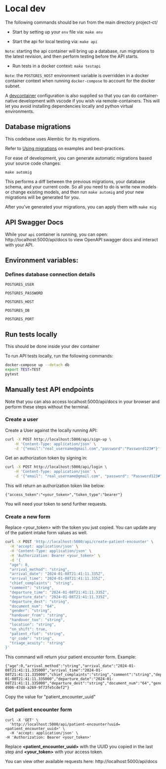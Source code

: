 

# Local dev
The following commands should be run from the main directory project-ct/
* Start by setting up your `env` file via: `make env`

* Start the api for local testing via: `make api`

`Note`: starting the api container will bring up a database, run migrations to the latest revision, and then perform testing before the API starts.

* Run tests in a docker context: `make testapi`

`Note`: the `POSTGRES_HOST` environment variable is overridden in a docker container context when running `docker-compose` to account for the docker subnet.

A [devcontainer](https://marketplace.visualstudio.com/items?itemName=ms-vscode-remote.remote-containers) configuration is also supplied so that you can do container-native development with vscode if you wish via remote-containers. This will let you avoid installing dependencies locally and python virtual environments.

## Database migrations
This codebase uses Alembic for its migrations.

Refer to [Using migrations](https://github.com/changeme/app/alembic/README.md) on examples and best-practices.

For ease of development, you can generate automatic migrations based your source code changes:

`make automig`

This performs a diff between the previous migrations, your database schema, and your current code. So all you need to do is write new models or change existing models, and then run `make automig` and your new migrations will be generated for you.

After you've generated your migrations, you can apply them with `make mig`

## API Swagger Docs

While your `api` container is running, you can open: http://localhost:5000/api/docs to view OpenAPI swagger docs and interact with your API.

## Environment variables:
### Defines database connection details
`POSTGRES_USER`

`POSTGRES_PASSWORD`

`POSTGRES_HOST`

`POSTGRES_DB`

`POSTGRES_PORT`


## Run tests locally
This should be done inside your dev container

To run API tests locally, run the following commands:

```bash
docker-compose up --detach db 
export TEST=TEST
pytest
```

## Manually test API endpoints
Note that you can also access localhost:5000/api/docs in your browser and perform these steps without the terminal.

### Create a user
Create a User against the locally running API:

```bash
curl -X POST http://localhost:5000/api/sign-up \
    -H 'Content-Type: application/json' \
    -d '{"email":"real_username@gmail.com","password":"Password123#"}'
```

Get an authorization token by signing in:

```bash
curl -X POST http://localhost:5000/api/login \
    -H 'Content-Type: application/json' \
    -d '{"email": "real_username@gmail.com", "password": "Password123#"}'
```
This will return an authorization token like below:
```
{"access_token":"<your_token>","token_type":"bearer"}
```

You will need your token to send further requests.

### Create a new form
Replace <your_token> with the token you just copied. 
You can update any of the patient intake form values as well.
```bash
curl -X POST 'http://localhost:5000/api/create-patient-encounter' \
  -H 'accept: application/json' \
  -H 'Content-Type: application/json' \
  -H 'Authorization: Bearer <your_token>' \
  -d '{
  "age": 0,
  "arrival_method": "string",
  "arrival_date": "2024-01-08T21:41:11.335Z",
  "arrival_time": "2024-01-08T21:41:11.335Z",
  "chief_complaints": "string",
  "comment": "string",
  "departure_time": "2024-01-08T21:41:11.335Z",
  "departure_date": "2024-01-08T21:41:11.335Z",
  "departure_dest": "string",
  "document_num": "64",
  "gender": "string",
  "handover_from": "string",
  "handover_too": "string",
  "location": "string",
  "on_shift": true,
  "patient_rfid": "string",
  "qr_code": "string",
  "triage_acuity": "string"
}'
```

This command will return your patient encounter form. Example:
```
{"age":0,"arrival_method":"string","arrival_date":"2024-01-08T21:41:11.335000","arrival_time":"2024-01-08T21:41:11.335000","chief_complaints":"string","comment":"string","departure_time":"2024-01-08T21:41:11.335000","departure_date":"2024-01-08T21:41:11.335000","departure_dest":"string","document_num":"64","gender":"string","handover_from":"string","handover_too":"string","location":"string","on_shift":true,"patient_rfid":"$argon2id$v=19$m=65536,t=3,p=4$PyeE8H6vVQqB8L53ztnbmw$1EmhTeuWJ/fQAYCIxTBcV1FJJKdvfADHTHhM10GIPuw","qr_code":"string","triage_acuity":"string","patient_encounter_uuid":"e641bbca-d906-47d8-a269-9f73fe5cdef2"}
```

Copy the value for "patient_encounter_uuid"

### Get patient encounter form
```
curl -X 'GET' \
  'http://localhost:5000/api/patient-encounter?uuid=<patient_encounter_uuid>' \
  -H 'accept: application/json' \
-H 'Authorization: Bearer <your_token>' 
```

Replace **<patient_encounter_uuid>** with the UUID you copied in the last step and **<your_token>** with your access token.


You can view other available requests here: http://localhost:5000/api/docs